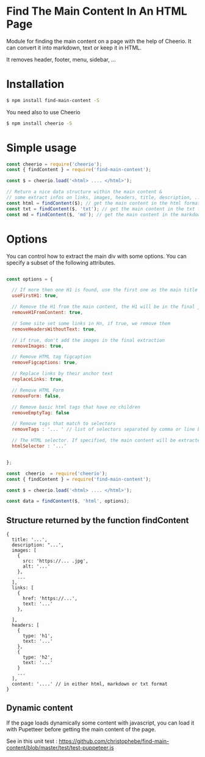 # Find The Main Content In An HTML Page

Module for finding the main content on a page with the help of Cheerio. It can convert it into markdown, text or keep it in HTML.

It removes header, footer, menu, sidebar, ...

# Installation

```bash
$ npm install find-main-content -S
```

You need also to use Cheerio

```bash
$ npm install cheerio -S
```

# Simple usage

```javascript
const cheerio = require('cheerio');
const { findContent } = require('find-main-content');

const $ = cheerio.load('<html> .... </html>');

// Return a nice data structure within the main content &
// some extract infos on links, images, headers, title, description, ...
const html = findContent($); // get the main content in the html format
const txt = findContent($, 'txt'); // get the main content in the txt format
const md = findContent($, 'md'); // get the main content in the markdown format
```

# Options

You can control how to extract the main div with some options. You can specify a subset of the following attributes.

```javascript

const options = {

  // If more then one H1 is found, use the first one as the main title of the page
  useFirstH1: true,

  // Remove the H1 from the main content, the H1 will be in the final json structure
  removeH1FromContent: true,

  // Some site set some links in Hn, if true, we remove them
  removeHeadersWithoutText: true,

  // if true, don't add the images in the final extraction
  removeImages: true,

  // Remove HTML tag figcaption
  removeFigcaptions: true,

  // Replace links by their anchor text
  replaceLinks: true,

  // Remove HTML Form
  removeForm: false,

  // Remove basic html tags that have no children
  removeEmptyTag: false

  // Remove tags that match to selectors
  removeTags : '... ' // list of selectors separated by comma or line break

  // The HTML selector. If specified, the main content will be extracted from the html element that matchs to the selector
  htmlSelector : '...'


};

const  cheerio  = require('cheerio');
const { findContent } = require('find-main-content');

const $ = cheerio.load('<html> .... </html>');

const data = findContent($, 'html', options);

```

## Structure returned by the function findContent

```
{
  title: '...',
  description: "...',
  images: [
    {
      src: 'https://... .jpg',
      alt: '...'
    },
    ...
  ],
  links: [
    {
      href: 'https://...',
      text: '...'
    },

  ],
  headers: [
    {
      type: 'h1',
      text: '...'
    },
    {
      type: 'h2',
      text: '...'
    }
    ...
  ],
  content: '....' // in either html, markdown or txt format
}

```

## Dynamic content

If the page loads dynamically some content with javascript, you can load it with Pupetteer before getting the main content of the page. 

See in this unit test : https://github.com/christophebe/find-main-content/blob/master/test/test-puppeteer.js
